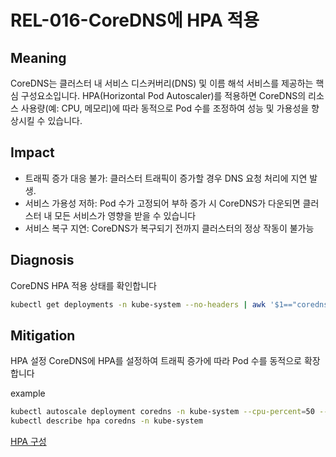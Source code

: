 # REL-016-CoreDNS에 HPA 적용

## Meaning
CoreDNS는 클러스터 내 서비스 디스커버리(DNS) 및 이름 해석 서비스를 제공하는 핵심 구성요소입니다.
HPA(Horizontal Pod Autoscaler)를 적용하면 CoreDNS의 리소스 사용량(예: CPU, 메모리)에 따라 동적으로 Pod 수를 조정하여 성능 및 가용성을 향상시킬 수 있습니다.

## Impact
- 트래픽 증가 대응 불가: 클러스터 트래픽이 증가할 경우 DNS 요청 처리에 지연 발생.
- 서비스 가용성 저하: Pod 수가 고정되어 부하 증가 시 CoreDNS가 다운되면 클러스터 내 모든 서비스가 영향을 받을 수 있습니다
- 서비스 복구 지연: CoreDNS가 복구되기 전까지 클러스터의 정상 작동이 불가능

## Diagnosis
CoreDNS HPA 적용 상태를 확인합니다
```bash
kubectl get deployments -n kube-system --no-headers | awk '$1=="coredns"{print $1}' | while read name; do kubectl get hpa -n kube-system --no-headers | grep $name >/dev/null && echo "$name: HPA is configured" || echo "$name: HPA not configured"; done
```

## Mitigation
HPA 설정
CoreDNS에 HPA를 설정하여 트래픽 증가에 따라 Pod 수를 동적으로 확장합니다

example
```bash
kubectl autoscale deployment coredns -n kube-system --cpu-percent=50 --min=<min-number> --max=<max-number>
kubectl describe hpa coredns -n kube-system
```

[HPA 구성](https://kubernetes.io/ko/docs/tasks/run-application/horizontal-pod-autoscale/)
